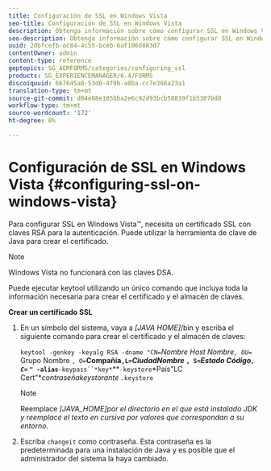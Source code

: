 ```yaml
---
title: Configuración de SSL en Windows Vista
seo-title: Configuración de SSL en Windows Vista
description: Obtenga información sobre cómo configurar SSL en Windows Vista.
seo-description: Obtenga información sobre cómo configurar SSL en Windows Vista.
uuid: 20bfcefb-ec84-4c55-bceb-6af106d883d7
contentOwner: admin
content-type: reference
geptopics: SG_AEMFORMS/categories/configuring_ssl
products: SG_EXPERIENCEMANAGER/6.4/FORMS
discoiquuid: 667645a0-53d0-4f9b-a0ba-cc7e366a23a1
translation-type: tm+mt
source-git-commit: d04e08e105bba2e6c92d93bcb58839f1b5307bd8
workflow-type: tm+mt
source-wordcount: '172'
ht-degree: 0%

---
```



# Configuración de SSL en Windows Vista {#configuring-ssl-on-windows-vista}

Para configurar SSL en Windows Vista™, necesita un certificado SSL con claves RSA para la autenticación. Puede utilizar la herramienta de clave de Java para crear el certificado.

>[!NOTE]
>
>Windows Vista no funcionará con las claves DSA.

Puede ejecutar keytool utilizando un único comando que incluya toda la información necesaria para crear el certificado y el almacén de claves.

**Crear un certificado SSL**

1. En un símbolo del sistema, vaya a *[JAVA HOME]*/bin y escriba el siguiente comando para crear el certificado y el almacén de claves:

   `keytool -genkey -keyalg RSA -dname "CN=`*Nombre *Host Nombre`, OU=`** Grupo Nombre `, O=`**Compañía`,L=`*Ciudad******Nombre* `, S=`*Estado *Código`, C=`** `" -alias`**`-keypass``*key*`**`-keystore`*País&quot;LC Cert&quot;**contraseñakeystorante* `.keystore`

   >[!NOTE]
   >
   >Reemplace *[JAVA_HOME]por el directorio en el que está instalado JDK y reemplace el texto en cursiva por valores que correspondan a su entorno.*

1. Escriba `changeit` como contraseña. Esta contraseña es la predeterminada para una instalación de Java y es posible que el administrador del sistema la haya cambiado.


